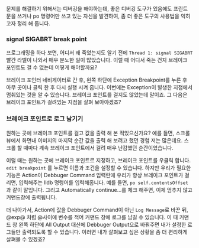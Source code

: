 ﻿문제를 해결하기 위해서는 디버깅을 해야하는데, 좋은 디버깅 도구가 있음에도 프린트 문을 쓰거나 po 명령어만 쓰고 있는 자신을 발견하여, 좀 더 좋은 도구의 사용법을 익히고자 정리 해 둡니다.

### signal SIGABRT break point
프로그래밍을 하다 보면, 어디서 왜 죽었는지도 알기 전에 `Thread 1: signal SIGABRT` 빨간 라벨이 나와서 매우 분노한 일이 많았습니다. 이럴 때 어디서 죽는 건지 브레이크 포인트도 걸 수 없는데 어떻게 해야할까요?  

브레이크 포인터 네비게이터로 간 후, 왼쪽 하단에 Exception Breakpoint를 누른 후 아무 곳이나 클릭 한 후 다시 실행 시켜 줍니다. 이번에는 Exception이 발생한 지점에서 멈춰있는 것을 알 수 있습니다. 브레이크 포인트를 걸지도 않았는데 말이죠. 그 다음은 브레이크 포인트가 걸려있는 지점을 살펴 보아야겠죠?

### 브레이크 포인트로 로그 남기기
원하는 곳에 브레이크 포인트를 걸고 값을 출력 해 본 적있으신가요? 예를 들면, 스크롤뷰에서 화면내 이미지의 마지막 순간 값을 출력 해 보려고 했던 경험 저는 많은데요. 스크롤 할 때마다 계속 브레이크 포인트에서 걸려 매우 난감했던 순간이었습니다.

이럴 때는 원하는 곳에 브레이크 포인트르 지정하고, 브레이크 포인트를 우클릭 합니다. `edit breakpoint` 를 누르면 이름과 조건을 설정할 수 있습니다. 하지만 우리가 필요한 기능은 Action이 Debbuger Command 입력란에 우리가 항상 브레이크 포인트가 걸리면, 입력해주는 lldb 명령어를 입력해줍니다. 예를 들면, `po self.contentsOffset` 과 같이 말입니다. 그리고 Automatically continue...를 체크 해주면, 이제 멈추지 않고 커맨드창에 출력됩니다.

더 나아가서, Action에 값을 Debbuger Command이 아닌 `Log Message`로 바꾼 뒤, @exp@ 처럼 @사이에 변수를 적어 커맨드 창에 로그를 남길 수 있습니다. 이 때 커맨드 창 왼쪽 하단에 All Output 대신에 Debbuger Output으로 바꿔주면 내가 설정한 로그들만 출력되도록 할 수 있습니다. 이러면 내가 살펴보고 싶은 상황을 좀 더 편리하게 살펴볼 수 있겠죠?
